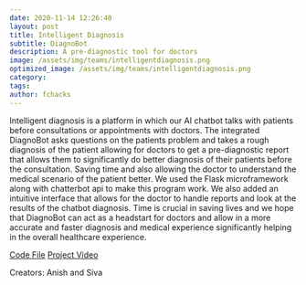 ```yaml
---
date: 2020-11-14 12:26:40
layout: post
title: Intelligent Diagnosis
subtitle: DiagnoBot
description: A pre-diagnostic tool for doctors
image: /assets/img/teams/intelligentdiagnosis.png
optimized_image: /assets/img/teams/intelligentdiagnosis.png
category:
tags:
author: fchacks
---
```


Intelligent diagnosis is a platform in which our AI chatbot talks with patients before consultations or appointments with doctors. The integrated DiagnoBot asks questions on the patients problem and takes a rough diagnosis of the patient allowing for doctors to get a pre-diagnostic report that allows them to significantly do better diagnosis of their patients before the consultation. Saving time and also allowing the doctor to understand the medical scenario of the patient better. We used the Flask microframework along with chatterbot api to make this program work. We also added an intuitive interface that allows for the doctor to handle reports and look at the results of the chatbot diagnosis. Time is crucial in saving lives and we hope that DiagnoBot can act as a headstart for doctors and allow in a more accurate and faster diagnosis and medical experience significantly helping in the overall healthcare experience.


<a href="https://github.com/Siva-Sainath-Reddy-Bandi/Diagnobot-FC-Hacks-">Code File</a>
<a href="https://youtu.be/YgAc23ny0Xo">Project Video</a>

Creators: Anish and Siva
